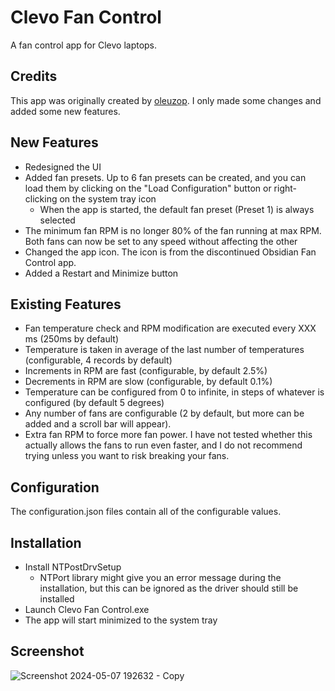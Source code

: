 # Clevo Fan Control
A fan control app for Clevo laptops.

## Credits
This app was originally created by [oleuzop](https://github.com/oleuzop). I only made some changes and added some new features.

## New Features
* Redesigned the UI
* Added fan presets. Up to 6 fan presets can be created, and you can load them by clicking on the "Load Configuration" button or right-clicking on the system tray icon
  * When the app is started, the default fan preset (Preset 1) is always selected
* The minimum fan RPM is no longer 80% of the fan running at max RPM. Both fans can now be set to any speed without affecting the other
* Changed the app icon. The icon is from the discontinued Obsidian Fan Control app.
* Added a Restart and Minimize button
## Existing Features
* Fan temperature check and RPM modification are executed every XXX ms (250ms by default)
* Temperature is taken in average of the last number of temperatures (configurable, 4 records by default)
* Increments in RPM are fast (configurable, by default 2.5%)
* Decrements in RPM are slow (configurable, by default 0.1%)
* Temperature can be configured from 0 to infinite, in steps of whatever is configured (by default 5 degrees)
* Any number of fans are configurable (2 by default, but more can be added and a scroll bar will appear).
* Extra fan RPM to force more fan power. I have not tested whether this actually allows the fans to run even faster, and I do not recommend trying unless you want to risk breaking your fans.

## Configuration
The configuration.json files contain all of the configurable values.

## Installation
* Install NTPostDrvSetup
  * NTPort library might give you an error message during the installation, but this can be ignored as the driver should still be installed
* Launch Clevo Fan Control.exe
* The app will start minimized to the system tray

## Screenshot
![Screenshot 2024-05-07 192632 - Copy](https://github.com/Mirika1/Clevo-Fan-Control/assets/29027673/a28e2a81-d0fc-43ac-905d-fbe63383bbf7)
